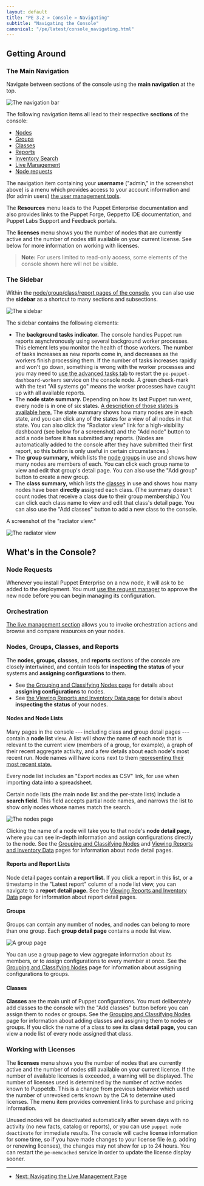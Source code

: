 ```yaml
---
layout: default
title: "PE 3.2 » Console » Navigating"
subtitle: "Navigating the Console"
canonical: "/pe/latest/console_navigating.html"
---
```


Getting Around
-----

### The Main Navigation

Navigate between sections of the console using the **main navigation** at the top.

![The navigation bar][nav_navbar]

The following navigation items all lead to their respective **sections** of the console:

* [Nodes](#nodes-groups-classes-and-reports)
* [Groups](#nodes-groups-classes-and-reports)
* [Classes](#nodes-groups-classes-and-reports)
* [Reports](#nodes-groups-classes-and-reports)
* [Inventory Search](./console_inventory_search.html)
* [Live Management](./console_navigating_live_mgmt.html)
* [Node requests](./console_cert_mgmt.html)

The navigation item containing your **username** ("admin," in the screenshot above) is a menu which provides access to your account information and (for admin users) [the user management tools](./console_auth.html).

The **Resources** menu leads to the Puppet Enterprise documentation and also provides links to the Puppet Forge, Geppetto IDE documentation, and Puppet Labs Support and Feedback portals.

The **licenses** menu shows you the number of nodes that are currently active and the number of nodes still available on your current license. See below for more information on working with licenses.

> **Note:** For users limited to read-only access, some elements of the console shown here will not be visible.

### The Sidebar

Within the [node/group/class/report pages of the console](#nodes-groups-classes-and-reports), you can also use the **sidebar** as a shortcut to many sections and subsections.

![The sidebar][nav_sidebar]

The sidebar contains the following elements:

* The **background tasks indicator.** The console handles Puppet run reports asynchronously using several background worker processes. This element lets you monitor the health of those workers. The number of tasks increases as new reports come in, and decreases as the workers finish processing them. If the number of tasks increases rapidly and won't go down, something is wrong with the worker processes and you may need to [use the advanced tasks tab](./console_navigating_live_mgmt.html#the-advanced-tasks-tab) to restart the `pe-puppet-dashboard-workers` service on the console node. A green check-mark with the text "All systems go" means the worker processes have caught up with all available reports.
* The **node state summary.** Depending on how its last Puppet run went, every node is in one of six states. [A description of those states is available here.](./console_reports.html#node-states) The state summary shows how many nodes are in each state, and you can click any of the states for a view of all nodes in that state. You can also click the "Radiator view" link for a high-visibility dashboard (see below for a screenshot) and the "Add node" button to add a node before it has submitted any reports. (Nodes are automatically added to the console after they have submitted their first report, so this button is only useful in certain circumstances.)
* The **group summary,** which lists the [node groups](./console_classes_groups.html#grouping-nodes) in use and shows how many nodes are members of each. You can click each group name to view and edit that group's detail page. You can also use the "Add group" button to create a new group.
* The **class summary,** which lists the [classes](./console_classes_groups.html#classes) in use and shows how many nodes have been **directly** assigned each class. (The summary doesn't count nodes that receive a class due to their group membership.) You can click each class name to view and edit that class's detail page. You can also use the "Add classes" button to add a new class to the console.

A screenshot of the "radiator view:"

![The radiator view][radiator]

[radiator]: ./images/console/nav_radiator.png

What's in the Console?
-----


### Node Requests

Whenever you install Puppet Enterprise on a new node, it will ask to be added to the deployment. You must [use the request manager](./console_cert_mgmt.html) to approve the new node before you can begin managing its configuration.

### Orchestration

[The live management section](./console_navigating_live_mgmt.html) allows you to invoke orchestration actions and browse and compare resources on your nodes.

### Nodes, Groups, Classes, and Reports

The **nodes, groups, classes,** and **reports** sections of the console are closely intertwined, and contain tools for **inspecting the status** of your systems and **assigning configurations** to them.

* See [the Grouping and Classifying Nodes page][classify] for details about **assigning configurations** to nodes.
* See [the Viewing Reports and Inventory Data page][report] for details about **inspecting the status** of your nodes.

[classify]: ./console_classes_groups.html
[report]: ./console_reports.html

#### Nodes and Node Lists

Many pages in the console --- including class and group detail pages --- contain a **node list** view. A list will show the name of each node that is relevant to the current view (members of a group, for example), a graph of their recent aggregate activity, and a few details about each node's most recent run. Node names will have icons next to them [representing their most recent state.](./console_reports.html#node-states)

Every node list includes an "Export nodes as CSV" link, for use when importing data into a spreadsheet.

Certain node lists (the main node list and the per-state lists) include a **search field.** This field accepts partial node names, and narrows the list to show only nodes whose names match the search.

![The nodes page][nav_node]

Clicking the name of a node will take you to that node's **node detail page,** where you can see in-depth information and assign configurations directly to the node. See the [Grouping and Classifying Nodes][classify] and [Viewing Reports and Inventory Data][report] pages for information about node detail pages.

#### Reports and Report Lists

Node detail pages contain a **report list.** If you click a report in this list, or a timestamp in the "Latest report" column of a node list view, you can navigate to a **report detail page.** See the [Viewing Reports and Inventory Data][report] page for information about report detail pages.

#### Groups

Groups can contain any number of nodes, and nodes can belong to more than one group. Each **group detail page** contains a node list view.

![A group page][nav_group]

You can use a group page to view aggregate information about its members, or to assign configurations to every member at once. See the [Grouping and Classifying Nodes][classify] page for information about assigning configurations to groups.

#### Classes

**Classes** are the main unit of Puppet configurations. You must deliberately add classes to the console with the "Add classes" button before you can assign them to nodes or groups. See the [Grouping and Classifying Nodes][classify] page for information about adding classes and assigning them to nodes or groups. If you click the name of a class to see its **class detail page,** you can view a node list of every node assigned that class.

### Working with Licenses

The **licenses** menu shows you the number of nodes that are currently active and the number of nodes still available on your current license. If the number of available licenses is exceeded, a warning will be displayed. The number of licenses used is determined by the number of active nodes known to Puppetdb. This is a change from previous behavior which used the number of unrevoked certs known by the CA to determine used licenses. The menu item provides convenient links to purchase and pricing information.

Unused nodes will be deactivated automatically after seven days with no activity (no new facts, catalog or reports), or you can use `puppet node deactivate` for immediate results. The console will cache license information for some time, so if you have made changes to your license file (e.g. adding or renewing licenses), the changes may not show for up to 24 hours. You can restart the `pe-memcached` service in order to update the license display sooner.

[certsign]: ./console_cert_mgmt.html
[nav_group]: ./images/console/nav_group.png
[nav_navbar]: ./images/console/nav_navbar.png
[nav_node]: ./images/console/nav_node.png
[nav_sidebar]: ./images/console/nav_sidebar.png




* * *

- [Next: Navigating the Live Management Page](./console_navigating_live_mgmt.html)
